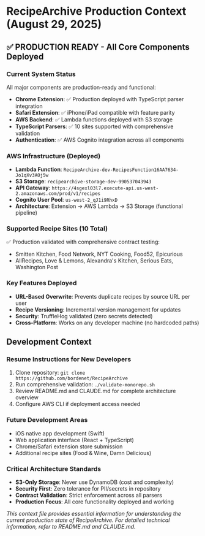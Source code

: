 # RecipeArchive Production Context (August 29, 2025)

## ✅ PRODUCTION READY - All Core Components Deployed

### Current System Status
All major components are production-ready and functional:

- **Chrome Extension**: ✅ Production deployed with TypeScript parser integration
- **Safari Extension**: ✅ iPhone/iPad compatible with feature parity
- **AWS Backend**: ✅ Lambda functions deployed with S3 storage
- **TypeScript Parsers**: ✅ 10 sites supported with comprehensive validation
- **Authentication**: ✅ AWS Cognito integration across all components

### AWS Infrastructure (Deployed)
- **Lambda Function**: `RecipeArchive-dev-RecipesFunction16AA7634-Jo1qXv3AOj5w`
- **S3 Storage**: `recipearchive-storage-dev-990537043943`
- **API Gateway**: `https://4sgexl03l7.execute-api.us-west-2.amazonaws.com/prod/v1/recipes`
- **Cognito User Pool**: `us-west-2_qJ1i9RhxD`
- **Architecture**: Extension → AWS Lambda → S3 Storage (functional pipeline)

### Supported Recipe Sites (10 Total)
✅ Production validated with comprehensive contract testing:
- Smitten Kitchen, Food Network, NYT Cooking, Food52, Epicurious
- AllRecipes, Love & Lemons, Alexandra's Kitchen, Serious Eats, Washington Post

### Key Features Deployed
- **URL-Based Overwrite**: Prevents duplicate recipes by source URL per user
- **Recipe Versioning**: Incremental version management for updates
- **Security**: TruffleHog validated (zero secrets detected)
- **Cross-Platform**: Works on any developer machine (no hardcoded paths)

## Development Context

### Resume Instructions for New Developers
1. Clone repository: `git clone https://github.com/bordenet/RecipeArchive`
2. Run comprehensive validation: `./validate-monorepo.sh`
3. Review README.md and CLAUDE.md for complete architecture overview
4. Configure AWS CLI if deployment access needed

### Future Development Areas
- iOS native app development (Swift)
- Web application interface (React + TypeScript)
- Chrome/Safari extension store submission
- Additional recipe sites (Food & Wine, Damn Delicious)

### Critical Architecture Standards
- **S3-Only Storage**: Never use DynamoDB (cost and complexity)
- **Security First**: Zero tolerance for PII/secrets in repository
- **Contract Validation**: Strict enforcement across all parsers
- **Production Focus**: All core functionality deployed and working

*This context file provides essential information for understanding the current production state of RecipeArchive. For detailed technical information, refer to README.md and CLAUDE.md.*
